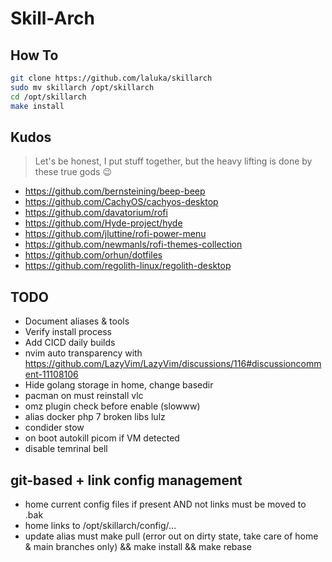 # Skill-Arch

## How To

```bash
git clone https://github.com/laluka/skillarch
sudo mv skillarch /opt/skillarch
cd /opt/skillarch
make install
```

## Kudos

> Let's be honest, I put stuff together, but the heavy lifting is done by these true gods 😉

- https://github.com/bernsteining/beep-beep
- https://github.com/CachyOS/cachyos-desktop
- https://github.com/davatorium/rofi
- https://github.com/Hyde-project/hyde
- https://github.com/jluttine/rofi-power-menu
- https://github.com/newmanls/rofi-themes-collection
- https://github.com/orhun/dotfiles
- https://github.com/regolith-linux/regolith-desktop

## TODO

- Document aliases & tools
- Verify install process
- Add CICD daily builds
- nvim auto transparency with https://github.com/LazyVim/LazyVim/discussions/116#discussioncomment-11108106
- Hide golang storage in home, change basedir
- pacman on must reinstall vlc
- omz plugin check before enable (slowww)
- alias docker php 7 broken libs lulz
- condider stow
- on boot autokill picom if VM detected
- disable temrinal bell

## git-based + link config management

- home current config files if present AND not links must be moved to .bak
- home links to /opt/skillarch/config/...
- update alias must make pull (error out on dirty state, take care of home & main branches only) && make install && make rebase
